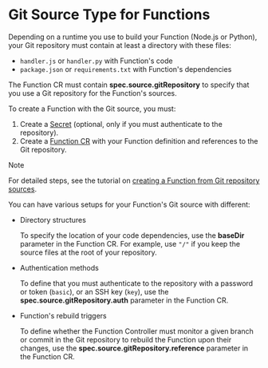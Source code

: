 # Git Source Type for Functions

Depending on a runtime you use to build your Function (Node.js or Python), your Git repository must contain at least a directory with these files:

- `handler.js` or `handler.py` with Function's code
- `package.json` or `requirements.txt` with Function's dependencies

The Function CR must contain **spec.source.gitRepository** to specify that you use a Git repository for the Function's sources.

To create a Function with the Git source, you must:

1. Create a [Secret](https://kubernetes.io/docs/concepts/configuration/secret/) (optional, only if you must authenticate to the repository).
2. Create a [Function CR](../resources/06-10-function-cr.md) with your Function definition and references to the Git repository.

> [!NOTE]
> For detailed steps, see the tutorial on [creating a Function from Git repository sources](../tutorials/01-11-create-git-function.md).

You can have various setups for your Function's Git source with different:

- Directory structures

  To specify the location of your code dependencies, use the **baseDir** parameter in the Function CR. For example, use `"/"` if you keep the source files at the root of your repository.

- Authentication methods

  To define that you must authenticate to the repository with a password or token (`basic`), or an SSH key (`key`), use the **spec.source.gitRepository.auth** parameter in the Function CR.

- Function's rebuild triggers

  To define whether the Function Controller must monitor a given branch or commit in the Git repository to rebuild the Function upon their changes, use the **spec.source.gitRepository.reference** parameter in the Function CR.